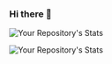 ### Hi there 👋

![Your Repository's Stats](https://github-readme-stats.vercel.app/api?username=yolateng0&show_icons=true)

![Your Repository's Stats](https://github-readme-stats.vercel.app/api/top-langs/?username=yolateng0&theme=blue-green)
<!--
**yolateng0/yolateng0** is a ✨ _special_ ✨ repository because its `README.md` (this file) appears on your GitHub profile.

Here are some ideas to get you started:

- 🔭 I’m currently working on ...
- 🌱 I’m currently learning ...
- 👯 I’m looking to collaborate on ...
- 🤔 I’m looking for help with ...
- 💬 Ask me about ...
- 📫 How to reach me: ...
- 😄 Pronouns: ...
- ⚡ Fun fact: ...
-->

